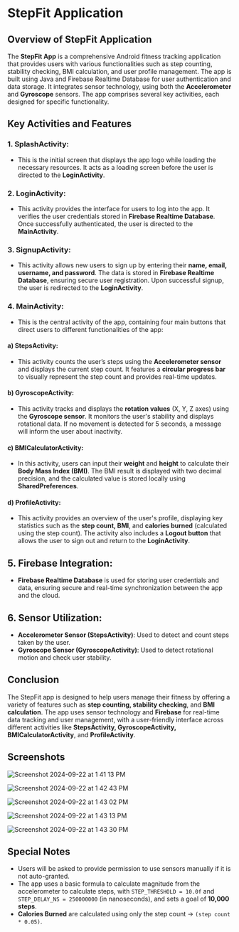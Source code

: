 # StepFit Application

## Overview of StepFit Application

The **StepFit App** is a comprehensive Android fitness tracking application that provides users with various functionalities such as step counting, stability checking, BMI calculation, and user profile management. The app is built using Java and Firebase Realtime Database for user authentication and data storage. It integrates sensor technology, using both the **Accelerometer** and **Gyroscope** sensors. The app comprises several key activities, each designed for specific functionality.

## Key Activities and Features

### 1. SplashActivity:
- This is the initial screen that displays the app logo while loading the necessary resources. It acts as a loading screen before the user is directed to the **LoginActivity**.

### 2. LoginActivity:
- This activity provides the interface for users to log into the app. It verifies the user credentials stored in **Firebase Realtime Database**. Once successfully authenticated, the user is directed to the **MainActivity**.

### 3. SignupActivity:
- This activity allows new users to sign up by entering their **name, email, username, and password**. The data is stored in **Firebase Realtime Database**, ensuring secure user registration. Upon successful signup, the user is redirected to the **LoginActivity**.

### 4. MainActivity:
- This is the central activity of the app, containing four main buttons that direct users to different functionalities of the app:

#### a) StepsActivity:
- This activity counts the user’s steps using the **Accelerometer sensor** and displays the current step count. It features a **circular progress bar** to visually represent the step count and provides real-time updates.

#### b) GyroscopeActivity:
- This activity tracks and displays the **rotation values** (X, Y, Z axes) using the **Gyroscope sensor**. It monitors the user's stability and displays rotational data. If no movement is detected for 5 seconds, a message will inform the user about inactivity.

#### c) BMICalculatorActivity:
- In this activity, users can input their **weight** and **height** to calculate their **Body Mass Index (BMI)**. The BMI result is displayed with two decimal precision, and the calculated value is stored locally using **SharedPreferences**.

#### d) ProfileActivity:
- This activity provides an overview of the user's profile, displaying key statistics such as the **step count, BMI**, and **calories burned** (calculated using the step count). The activity also includes a **Logout button** that allows the user to sign out and return to the **LoginActivity**.

## 5. Firebase Integration:
- **Firebase Realtime Database** is used for storing user credentials and data, ensuring secure and real-time synchronization between the app and the cloud.

## 6. Sensor Utilization:
- **Accelerometer Sensor (StepsActivity)**: Used to detect and count steps taken by the user.
- **Gyroscope Sensor (GyroscopeActivity)**: Used to detect rotational motion and check user stability.

## Conclusion
The StepFit app is designed to help users manage their fitness by offering a variety of features such as **step counting, stability checking**, and **BMI calculation**. The app uses sensor technology and **Firebase** for real-time data tracking and user management, with a user-friendly interface across different activities like **StepsActivity, GyroscopeActivity, BMICalculatorActivity**, and **ProfileActivity**.

## Screenshots

![Screenshot 2024-09-22 at 1 41 13 PM](https://github.com/user-attachments/assets/65e61258-98a4-40f5-87cd-bc9d737f8dd3)

![Screenshot 2024-09-22 at 1 42 43 PM](https://github.com/user-attachments/assets/91735db9-c1a0-478a-a6f2-3194d874e339)

![Screenshot 2024-09-22 at 1 43 02 PM](https://github.com/user-attachments/assets/f3f0bbe7-1570-4cf2-ac3b-c309402155ff)

![Screenshot 2024-09-22 at 1 43 13 PM](https://github.com/user-attachments/assets/6c867bf2-0142-4e2d-a4a3-018bf8c79462)

![Screenshot 2024-09-22 at 1 43 30 PM](https://github.com/user-attachments/assets/4c2fc45b-0aa7-4f80-ab26-971e3004f4b7)

## Special Notes
- Users will be asked to provide permission to use sensors manually if it is not auto-granted.
- The app uses a basic formula to calculate magnitude from the accelerometer to calculate steps, with `STEP_THRESHOLD = 10.0f` and `STEP_DELAY_NS = 250000000` (in nanoseconds), and sets a goal of **10,000 steps**.
- **Calories Burned** are calculated using only the step count -> `(step count * 0.05)`.
